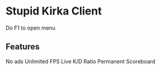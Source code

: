 # Stupid Kirka Client

Do F1 to open menu

## Features
No ads
Unlimited FPS
Live K/D Ratio
Permanent Scoreboard

